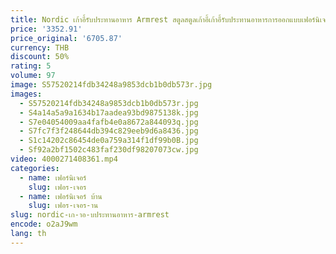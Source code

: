 ```yaml
---
title: Nordic เก้าอี้รับประทานอาหาร Armrest สตูลสตูลเก้าอี้เก้าอี้รับประทานอาหารการออกแบบเฟอร์นิเจอร์ห้องครัวสีขาวตกแต่งพับเท้า
price: '3352.91'
price_original: '6705.87'
currency: THB
discount: 50%
rating: 5
volume: 97
image: S57520214fdb34248a9853dcb1b0db573r.jpg
images:
  - S57520214fdb34248a9853dcb1b0db573r.jpg
  - S4a14a5a9a1634b17aadea93bd9875138k.jpg
  - S7e04054009aa4fafb4e0a8672a844093q.jpg
  - S7fc7f3f248644db394c829eeb9d6a8436.jpg
  - S1c14202c86454de0a759a314f1df99b0B.jpg
  - Sf92a2bf1502c483faf230df98207073cw.jpg
video: 4000271408361.mp4
categories:
  - name: เฟอร์นิเจอร์
    slug: เฟอร-เจอร
  - name: เฟอร์นิเจอร์ บ้าน
    slug: เฟอร-เจอร-าน
slug: nordic-เก-าอ-บประทานอาหาร-armrest
encode: o2aJ9wm
lang: th
---
```

  